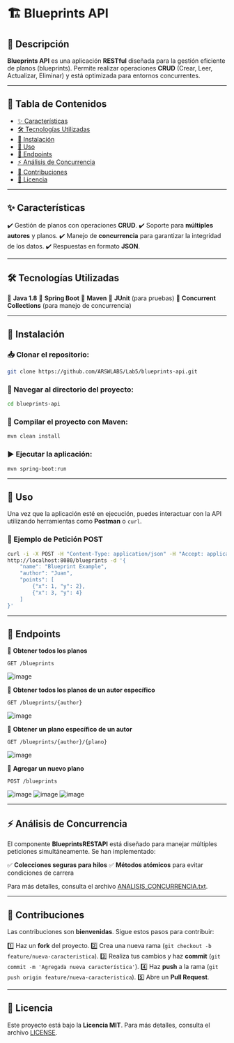# 🏗️ Blueprints API

## 📌 Descripción

**Blueprints API** es una aplicación **RESTful** diseñada para la gestión eficiente de planos (blueprints). Permite realizar operaciones **CRUD** (Crear, Leer, Actualizar, Eliminar) y está optimizada para entornos concurrentes.

---

## 📖 Tabla de Contenidos

- [✨ Características](#-características)
- [🛠️ Tecnologías Utilizadas](#-tecnologías-utilizadas)
- [🚀 Instalación](#-instalación)
- [📌 Uso](#-uso)
- [🔗 Endpoints](#-endpoints)
- [⚡ Análisis de Concurrencia](#-análisis-de-concurrencia)
- [🤝 Contribuciones](#-contribuciones)
- [📜 Licencia](#-licencia)

---

## ✨ Características

✔️ Gestión de planos con operaciones **CRUD**.
✔️ Soporte para **múltiples autores** y planos.
✔️ Manejo de **concurrencia** para garantizar la integridad de los datos.
✔️ Respuestas en formato **JSON**.

---

## 🛠️ Tecnologías Utilizadas

🔹 **Java 1.8**
🔹 **Spring Boot**
🔹 **Maven**
🔹 **JUnit** (para pruebas)
🔹 **Concurrent Collections** (para manejo de concurrencia)

---

## 🚀 Instalación

### 📥 Clonar el repositorio:
```bash
git clone https://github.com/ARSWLABS/Lab5/blueprints-api.git
```

### 📂 Navegar al directorio del proyecto:
```bash
cd blueprints-api
```

### 🔧 Compilar el proyecto con Maven:
```bash
mvn clean install
```

### ▶️ Ejecutar la aplicación:
```bash
mvn spring-boot:run
```

---

## 📌 Uso

Una vez que la aplicación esté en ejecución, puedes interactuar con la API utilizando herramientas como **Postman** o `curl`.

### 📍 Ejemplo de Petición **POST**
```bash
curl -i -X POST -H "Content-Type: application/json" -H "Accept: application/json" \
http://localhost:8080/blueprints -d '{
    "name": "Blueprint Example",
    "author": "Juan",
    "points": [
        {"x": 1, "y": 2},
        {"x": 3, "y": 4}
    ]
}'
```

---

## 🔗 Endpoints

📍 **Obtener todos los planos**
```
GET /blueprints
```
![image](https://github.com/user-attachments/assets/ccc1f1f2-24ef-4994-a30e-8e668e3ec591)

📍 **Obtener todos los planos de un autor específico**
```
GET /blueprints/{author}
```
![image](https://github.com/user-attachments/assets/9d2bd076-fa09-473d-a3f5-d9eecfd9151e)

📍 **Obtener un plano específico de un autor**
```
GET /blueprints/{author}/{plano}
```
![image](https://github.com/user-attachments/assets/2744df5b-bf1d-42d1-bfc6-e07bbbe7eb4a)

📍 **Agregar un nuevo plano**
```
POST /blueprints
```
![image](https://github.com/user-attachments/assets/86a205a2-5d5c-4c8d-bd54-9f0144402fc2)
![image](https://github.com/user-attachments/assets/17260818-74d6-443d-9690-fa428b55f8e7)
![image](https://github.com/user-attachments/assets/1f5e31e4-ead7-40d6-8647-b190b32cfcc9)

---

## ⚡ Análisis de Concurrencia

El componente **BlueprintsRESTAPI** está diseñado para manejar múltiples peticiones simultáneamente. Se han implementado:

✅ **Colecciones seguras para hilos**
✅ **Métodos atómicos** para evitar condiciones de carrera

Para más detalles, consulta el archivo [ANALISIS_CONCURRENCIA.txt](ANALISIS_CONCURRENCIA.txt).

---

## 🤝 Contribuciones

Las contribuciones son **bienvenidas**. Sigue estos pasos para contribuir:

1️⃣ Haz un **fork** del proyecto.
2️⃣ Crea una nueva rama (`git checkout -b feature/nueva-caracteristica`).
3️⃣ Realiza tus cambios y haz **commit** (`git commit -m 'Agregada nueva característica'`).
4️⃣ Haz **push** a la rama (`git push origin feature/nueva-caracteristica`).
5️⃣ Abre un **Pull Request**.

---

## 📜 Licencia

Este proyecto está bajo la **Licencia MIT**. Para más detalles, consulta el archivo [LICENSE](LICENSE).

